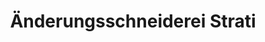 ---
title: "Änderungsschneiderei Strati"
url: /berlin/aenderungsschneiderei-strati/
shop: Kleidung
---